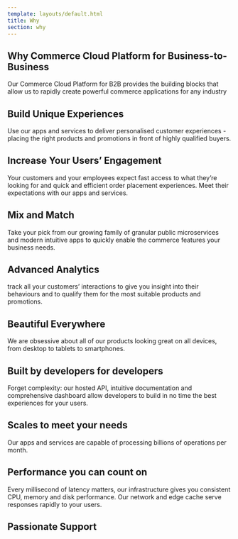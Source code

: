 ```yaml
---
template: layouts/default.html
title: Why
section: why
---
```


## Why Commerce Cloud Platform for Business-to-Business

Our Commerce Cloud Platform for B2B provides the building blocks that allow us to rapidly create powerful commerce applications for any industry

## Build Unique Experiences

Use our apps and services to deliver personalised customer experiences - placing the right products and promotions in front of highly qualified buyers.

## Increase Your Users’ Engagement

Your customers and your employees expect fast access to what they’re looking for and quick and efficient order placement experiences. Meet their expectations with our apps and services.

## Mix and Match

Take your pick from our growing family of granular public microservices and modern intuitive apps to quickly enable the commerce features your business needs.

## Advanced Analytics

track all your customers’ interactions to give you insight into their behaviours and to qualify them for the most suitable products and promotions.

## Beautiful Everywhere

We are obsessive about all of our products looking great on all devices, from desktop to tablets to smartphones.

## Built by developers for developers

Forget complexity: our hosted API, intuitive documentation and comprehensive dashboard allow developers to build in no time the best experiences for your users.

## Scales to meet your needs

Our apps and services are capable of processing billions of operations per month.

## Performance you can count on

Every millisecond of latency matters, our infrastructure gives you consistent CPU, memory and disk performance. Our network and edge cache serve responses rapidly to your users.

## Passionate Support